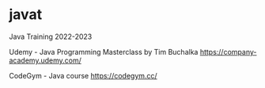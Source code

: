 # javat
Java Training 2022-2023

Udemy - Java Programming Masterclass by Tim Buchalka
https://company-academy.udemy.com/

CodeGym - Java course
https://codegym.cc/
